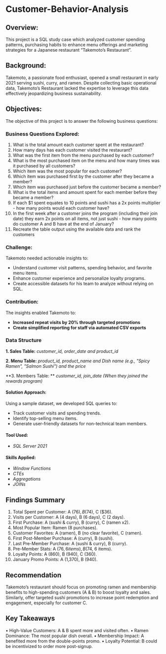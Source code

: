 # Customer-Behavior-Analysis

## Overview: 
This project is a SQL study case which analyzed customer spending patterns, purchasing habits to enhance menu offerings and marketing strategies for a Japanese restaurant “Takemoto’s Restaurant”.

## Background:

Takemoto, a passionate food enthusiast, opened a small restaurant in early 2021 serving sushi, curry, and ramen. Despite collecting basic operational data, Takemoto’s Restaurant lacked the expertise to leverage this data effectively jeopardizing business sustainability.

## Objectives:

The objective of this project is to answer the following business questions: 

### Business Questions Explored:

1.	What is the total amount each customer spent at the restaurant?
2.	How many days has each customer visited the restaurant?
3.	What was the first item from the menu purchased by each customer?
4.	What is the most purchased item on the menu and how many times was it purchased by all customers?
5.	Which item was the most popular for each customer?
6.	Which item was purchased first by the customer after they became a member?
7.	Which item was purchased just before the customer became a member?
8.	What is the total items and amount spent for each member before they became a member?
9.	If each $1 spent equates to 10 points and sushi has a 2x points multiplier - how many points would each customer have?
10.	In the first week after a customer joins the program (including their join date) they earn 2x points on all items, not just sushi - how many points do customer A and B have at the end of January?
11.	Recreate the table output using the available data and rank the customers
    
### Challenge: 

Takemoto needed actionable insights to:
- Understand customer visit patterns, spending behavior, and favorite menu items.
- Enhance customer experience and personalize loyalty programs.
- Create accessible datasets for his team to analyze without relying on SQL.

### Contribution: 

The insights enabled Takemoto to: 

-	**Increased repeat visits by 20% through targeted promotions**
-	**Create simplified reporting for staff via automated CSV exports**

### Data Structure

**1. Sales Table:** *customer_id, order_date and product_id* 

**2. Menu Table:**  *product_id, product_name and Dish name (e.g., "Spicy Ramen", "Salmon Sushi") and the price*

**3. Members Table: ** *customer_id, join_date (When they joined the rewards program)*

#### Solution Approach:

Using a sample dataset, we developed SQL queries to:
- Track customer visits and spending trends.
- Identify top-selling menu items.
- Generate user-friendly datasets for non-technical team members.
 
#### Tool Used:

- *SQL Server 2021*

#### Skills Applied:

- *Window Functions*
- *CTEs*
- *Aggregations*
- *JOINs*

## Findings Summary

1.	Total Spent per Customer: A ($76), B ($74), C ($36).
2.	Visits per Customer: A (4 days), B (6 days), C (2 days).
3.	First Purchase: A (sushi & curry), B (curry), C (ramen x2).
4.	Most Popular Item: Ramen (8 purchases).
5.	Customer Favorites: A (ramen), B (no clear favorite), C (ramen).
6.	First Post-Member Purchase: A (curry), B (sushi).
7.	Last Pre-Member Purchase: A (sushi & curry), B (curry).
8.	Pre-Member Stats: A ($76, 6 items), B ($74, 6 items).
9.	Loyalty Points: A (860), B (940), C (360).
10.	January Promo Points: A (1,370), B (940).

## Recommendation

Takemoto’s restaurant should focus on promoting ramen and membership benefits to high-spending customers (A & B) to boost loyalty and sales. Similarly, offer targeted sushi promotions to increase point redemption and engagement, especially for customer C.

## Key Takeaways

•	High-Value Customers: A & B spent more and visited often.
•	Ramen Dominance: The most popular dish overall.
•	Membership Impact: A benefited more from the double-points promo.
•	Loyalty Potential: B could be incentivized to order more post-signup.

